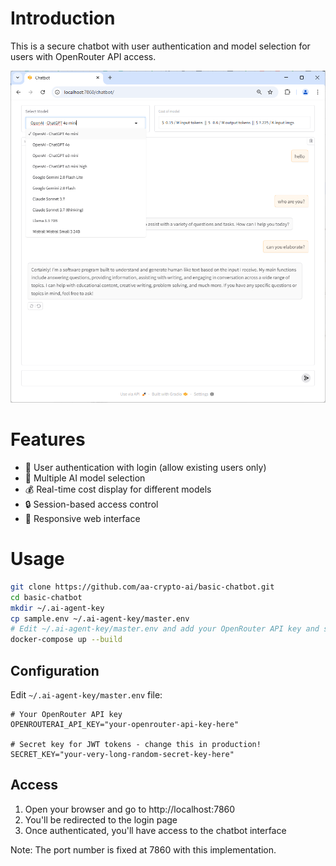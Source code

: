 # Introduction

This is a secure chatbot with user authentication and model selection for users with OpenRouter API access.

![Chatbot Demo](demo.png)

# Features

- 🔐 User authentication with login (allow existing users only)
- 🤖 Multiple AI model selection
- 💰 Real-time cost display for different models
- 🔒 Session-based access control
- 📱 Responsive web interface

# Usage

```bash
git clone https://github.com/aa-crypto-ai/basic-chatbot.git
cd basic-chatbot
mkdir ~/.ai-agent-key
cp sample.env ~/.ai-agent-key/master.env
# Edit ~/.ai-agent-key/master.env and add your OpenRouter API key and secret key
docker-compose up --build
```

## Configuration

Edit `~/.ai-agent-key/master.env` file:

```env
# Your OpenRouter API key
OPENROUTERAI_API_KEY="your-openrouter-api-key-here"

# Secret key for JWT tokens - change this in production!
SECRET_KEY="your-very-long-random-secret-key-here"
```

## Access

1. Open your browser and go to http://localhost:7860
2. You'll be redirected to the login page
3. Once authenticated, you'll have access to the chatbot interface

Note: The port number is fixed at 7860 with this implementation.
